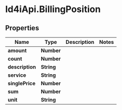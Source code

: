# Id4iApi.BillingPosition

## Properties
Name | Type | Description | Notes
------------ | ------------- | ------------- | -------------
**amount** | **Number** |  | 
**count** | **Number** |  | 
**description** | **String** |  | 
**service** | **String** |  | 
**singlePrice** | **Number** |  | 
**sum** | **Number** |  | 
**unit** | **String** |  | 


